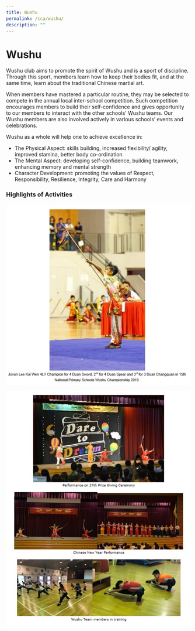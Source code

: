 ```yaml
---
title: Wushu
permalink: /cca/wushu/
description: ""
---
```

# Wushu

Wushu club aims to promote the spirit of Wushu and is a sport of discipline. Through this sport, members learn how to keep their bodies fit, and at the same time, learn about the traditional Chinese martial art.  

When members have mastered a particular routine, they may be selected to compete in the annual local inter-school competition. Such competition encourages members to build their self-confidence and gives opportunity to our members to interact with the other schools' Wushu teams. Our Wushu members are also involved actively in various schools’ events and celebrations.

Wushu as a whole will help one to achieve excellence in: 

* The Physical Aspect: skills building, increased flexibility/ agility, improved stamina, better body co-ordination
* The Mental Aspect: developing self-confidence, building teamwork, enhancing memory and mental strength
* Character Development: promoting the values of Respect, Responsibility, Resilience, Integrity, Care and Harmony

### Highlights of Activities

![](/images/Departments/PE,%20CCA%20and%20Aesthetics/Cca/Wushu/Wu1.jpg)

![](/images/Departments/PE,%20CCA%20and%20Aesthetics/Cca/Wushu/Wu2.jpg)